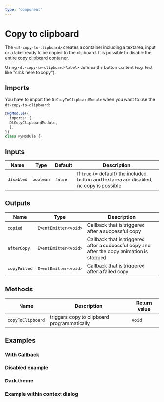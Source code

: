 ```yaml
---
type: "component"
---
```


# Copy to clipboard

The `<dt-copy-to-clipboard>` creates a container including a textarea, input or a label ready to be copied to the clipboard. It is possible to disable the entire copy clipboard container.

Using `<dt-copy-to-clipboard-label>` defines the button content (e.g. text like "click here to copy").

<docs-source-example example="DefaultCopyToClipboardExampleComponent"></docs-source-example>

## Imports

You have to import the `DtCopyToClipboardModule` when you want to use the `dt-copy-to-clipboard`:

```typescript
@NgModule({
  imports: [
  DtCopyClipboardModule,
  ],
})
class MyModule {}

```

## Inputs

| Name | Type | Default | Description |
| --- | --- | --- | --- |
| `disabled` | `boolean` | `false` | If `true` (= default) the included button and textarea are disabled, no copy is possible |

## Outputs

| Name | Type | Description |
| --- | --- | --- |
| `copied` | `EventEmitter<void>` | Callback that is triggered after a successful copy |
| `afterCopy` | `EventEmitter<void>` | Callback that is triggered after a successful copy and after the copy animation is stopped |
| `copyFailed` | `EventEmitter<void>` | Callback that is triggered after a failed copy |

## Methods

| Name | Description | Return value |
| --- | --- | --- |
| `copyToClipboard` | triggers copy to clipboard programmatically | `void` |

## Examples

### With Callback

<docs-source-example example="CallbackCopyToClipboardExampleComponent"></docs-source-example>

### Disabled example

<docs-source-example example="DisabledCopyToClipboardExampleComponent"></docs-source-example>

### Dark theme

<docs-source-example example="DarkCopyToClipboardExampleComponent" themedark="true"></docs-source-example>

### Example within context dialog

<docs-source-example example="ContextCopyToClipboardExampleComponent"></docs-source-example>



